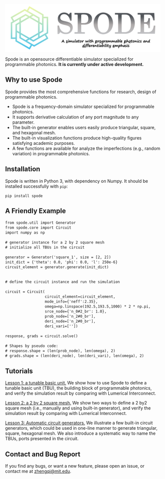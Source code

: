 <img src="docs/figs/spode_logo_v0.png" width="600" align="center"/>

Spode is an opensource differentiable simulator specialized for programmable photonics. **It is currently under active development.**

## Why to use Spode

Spode provides the most comprehensive functions for research, design of programmable photonics.  

* Spode is a frequency-domain simulator specialized for programmable photonics.
* It supports derivative calculation of any port magnitude to any parameter.
* The built-in generator enables users easily produce triangular, square, and hexagonal mesh.
* The built-in visualization functions produce high-quality figures satisfying academic purposes.
* A few functions are available for analyze the imperfections (e.g., random variation) in programmable photonics.


## Installation

Spode is written in Python 3, with dependency on Numpy. It should be installed successfully with ```pip```:

```
pip install spode
```

## A Friendly Example

```
from spode.util import Generator
from spode.core import Circuit
import numpy as np

# generator instance for a 2 by 2 square mesh
# initialize all TBUs in the circuit

generator = Generator('square_1', size = [2, 2])
init_dict = {'theta': 0.0, 'phi': 0.0, 'l': 250e-6}
circuit_element = generator.generate(init_dict)

 
# define the circuit instance and run the simulation

circuit = Circuit(
                  circuit_element=circuit_element,
                  mode_info={'neff':2.35},
                  omega=np.linspace(192.5,193.5,1000) * 2 * np.pi,
                  srce_node={'n_0#2_br': 1.0},
                  prob_node=['n_2#0_br'],
                  deri_node=['n_2#0_br'],
                  deri_vari=['']) 
                  
response, grads = circuit.solve() 

# Shapes by pseudo code:
# response.shape = (len(prob_node), len(omega), 2)
# grads.shape = (len(deri_node), len(deri_vari), len(omega), 2)
```

## Tutorials

[Lesson 1: a tunable basic unit.](https://github.com/zhengqigao/spode/blob/main/tutorials/lesson1_verify_tbu/) We show how to use Spode to define a tunable basic unit (TBU), the building block of programmable photonics, and verify the simulation result by comparing with Lumerical Interconnect.

[Lesson 2: a 2 by 2 square mesh.](https://github.com/zhengqigao/spode/blob/main/tutorials/lesson2_verify_2by2_mesh/) We show two ways to define a 2 by2 square mesh (i.e., manually and using built-in generator), and verify the simulation result by comparing with Lumerical Interconnect. 

[Lesson 3: Automatic circuit generators.](https://github.com/zhengqigao/spode/tree/main/tutorials/lesson3_circuit_generator) We illustrate a few built-in circuit generators, which could be used in one-line manner to generate triangular, square, hexagonal mesh. We also introduce a systematic way to name the TBUs, ports presented in the circuit.

## Contact and Bug Report

If you find any bugs, or want a new feature, please open an issue, or contact me at zhengqi@mit.edu.
